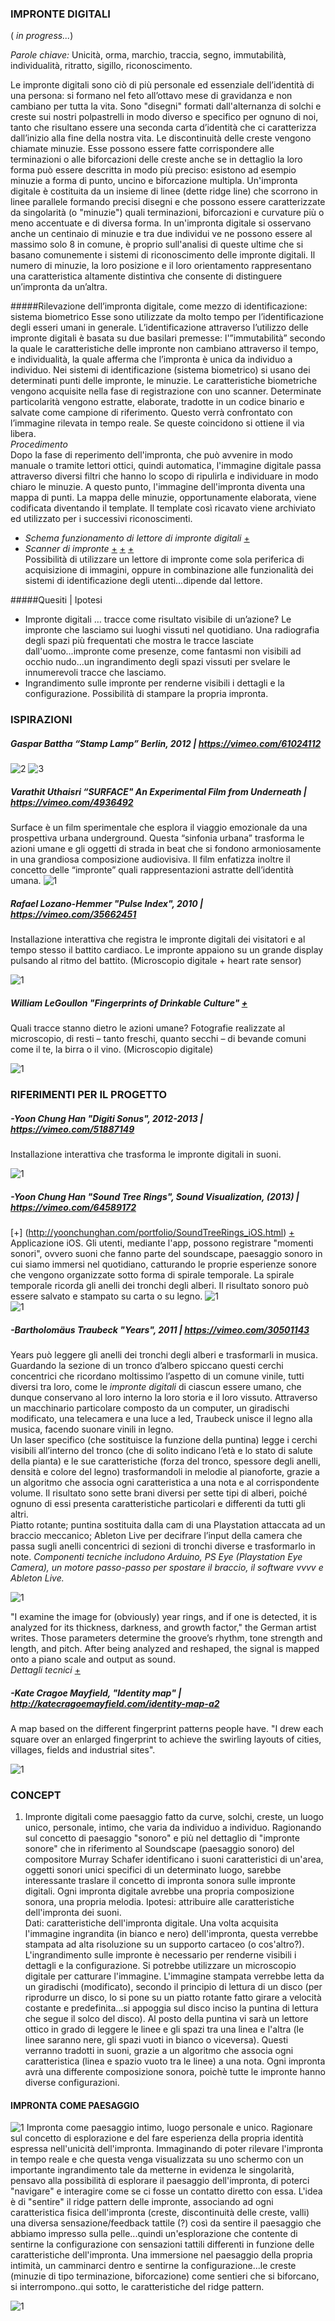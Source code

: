 ###  IMPRONTE DIGITALI
( _in progress..._)<br>

_Parole chiave:_  Unicità, orma, marchio, traccia, segno, immutabilità, individualità, ritratto, sigillo, riconoscimento.

Le impronte digitali sono ciò di più personale ed essenziale dell’identità di una persona: si formano nel feto all’ottavo mese di gravidanza e non cambiano per tutta la vita. Sono "disegni" formati dall'alternanza di solchi e creste sui nostri polpastrelli in modo diverso e specifico per ognuno di noi, tanto che risultano essere una seconda carta d’identità che ci caratterizza dall’inizio alla fine della nostra vita. 
Le discontinuità delle creste vengono chiamate minuzie. Esse possono essere fatte corrispondere alle terminazioni o alle biforcazioni delle creste anche se in dettaglio la loro forma può essere descritta in modo più preciso: esistono ad esempio minuzie a forma di punto, uncino e biforcazione multipla.
Un'impronta digitale è costituita da un insieme di linee (dette ridge line) che scorrono in linee parallele formando precisi disegni e che possono essere caratterizzate da singolarità (o "minuzie") quali terminazioni, biforcazioni e curvature più o meno accentuate e di diversa forma.
In un'impronta digitale si osservano anche un centinaio di minuzie e tra due individui ve ne possono essere al massimo solo 8 in comune, è proprio sull'analisi di queste ultime che si basano comunemente i sistemi di riconoscimento delle impronte digitali. Il numero di minuzie, la loro posizione e il loro orientamento rappresentano una caratteristica altamente distintiva che consente di distinguere un’impronta da un’altra. 

#####Rilevazione dell’impronta digitale, come mezzo di identificazione: sistema biometrico
Esse sono utilizzate da molto tempo per l’identificazione degli esseri umani in generale. L’identificazione attraverso l’utilizzo delle impronte digitali è basata su due basilari premesse: l'”immutabilità” secondo la quale le caratteristiche delle impronte non cambiano attraverso il tempo, e individualità, la quale afferma che l’impronta è unica da individuo a individuo.
Nei sistemi di identificazione (sistema biometrico) si usano dei determinati punti delle impronte, le minuzie. 
Le caratteristiche biometriche vengono acquisite nella fase di registrazione con uno scanner. Determinate particolarità vengono estratte, elaborate, tradotte in un codice binario e salvate come campione di riferimento. Questo verrà confrontato con l’immagine rilevata in tempo reale. Se queste coincidono si ottiene il via libera.<br>
_Procedimento_<br>
Dopo la fase di reperimento dell'impronta, che può avvenire in modo manuale o tramite lettori ottici, quindi automatica, l'immagine digitale passa attraverso diversi filtri che hanno lo scopo di ripulirla e individuare in modo chiaro le  minuzie. A questo punto, l'immagine dell'impronta diventa una mappa di punti. La mappa delle minuzie, opportunamente elaborata, viene codificata diventando il template. Il template così ricavato viene archiviato ed utilizzato per i successivi riconoscimenti.
- _Schema funzionamento di lettore di impronte digitali_ [+](http://www.tecnoid.com/IT/come-funziona-lettore-impronte-digitali.php) 
- _Scanner di impronte_ [+](http://www.biometrika.it/hiscan.html) [+](http://www.critics-corporation.com/RaspberryPi/prodotto/scanner-impronte-digitali-gt-511c1) [+](http://www.mauroalfieri.it/elettronica/fingerprint-scanner-ttl-gt-511c3.html) <br>
Possibilità di utilizzare un lettore di impronte come sola periferica di acquisizione di immagini, oppure in combinazione alle funzionalità dei sistemi di identificazione degli utenti...dipende dal lettore.

#####Quesiti | Ipotesi
- Impronte digitali … tracce come risultato visibile di un’azione? Le impronte che lasciamo sui luoghi vissuti nel quotidiano. Una radiografia degli spazi più frequentati che mostra le tracce lasciate dall'uomo...impronte come presenze, come fantasmi non visibili ad occhio nudo...un ingrandimento degli spazi vissuti per svelare le innumerevoli tracce che lasciamo. 
- Ingrandimento sulle impronte per renderne visibili i dettagli e la configurazione. Possibilità di stampare la propria impronta.

### ISPIRAZIONI <br>

##### Gaspar Battha “Stamp Lamp” Berlin, 2012 | https://vimeo.com/61024112
![2](http://gasparbattha.com/img/work/stamplamp/01.jpg?2)
![3](http://gasparbattha.com/img/work/stamplamp/02.jpg?3)

##### Varathit Uthaisri “SURFACE" An Experimental Film from Underneath | https://vimeo.com/4936492
Surface è un film sperimentale che esplora il viaggio emozionale da una prospettiva urbana underground. Questa “sinfonia urbana” trasforma le azioni umane e gli oggetti di strada in beat che si fondono armoniosamente in una grandiosa composizione audiovisiva. Il film enfatizza inoltre il concetto delle “impronte” quali rappresentazioni astratte dell’identità umana.
![1](https://i.ytimg.com/vi/NH4DPYR2pJI/maxresdefault.jpg?1)

##### Rafael Lozano-Hemmer "Pulse Index", 2010 | https://vimeo.com/35662451
Installazione interattiva che registra le impronte digitali dei visitatori e al tempo stesso il battito cardiaco. Le impronte appaiono su un grande display pulsando al ritmo del battito. (Microscopio digitale + heart rate sensor)

![1](https://www.sundance.org/images/filmguide/2013/130006-1.jpg?1)

##### William LeGoullon "Fingerprints of Drinkable Culture" [+](http://williamlegoullon.com/fingerprints-of-drinkable-culture/) 
Quali tracce stanno dietro le azioni umane? Fotografie realizzate al microscopio, di resti – tanto freschi, quanto secchi – di bevande comuni come il te, la birra o il vino. (Microscopio digitale)

![1](http://topphotographyfilms.com/wp-content/uploads/0201/03/Fingerprints-of-Drinkable-Culture.jpg?1)


### RIFERIMENTI PER IL PROGETTO <br>

##### -Yoon Chung Han "Digiti Sonus", 2012-2013 | https://vimeo.com/51887149
Installazione interattiva che trasforma le impronte digitali in suoni.

![1](http://zkm.de/media/styles/zkm_popup/public/bild/2015_zkm_infosphaere_yoon-chung-han-und-byeong-jun-han_001.jpg?itok=Vl0D7DJe?1)

##### -Yoon Chung Han "Sound Tree Rings", Sound Visualization, (2013) | https://vimeo.com/64589172
[+] (http://yoonchunghan.com/portfolio/SoundTreeRings_iOS.html)
[+](http://yoonchunghan.com/portfolio/treering.html)
Applicazione iOS. Gli utenti, mediante l'app, possono registrare "momenti sonori", ovvero suoni che fanno parte del soundscape, paesaggio sonoro in cui siamo immersi nel quotidiano, catturando le proprie esperienze sonore che vengono organizzate sotto forma di spirale temporale. La spirale temporale ricorda gli anelli dei tronchi degli alberi. Il risultato sonoro può essere salvato e stampato su carta o su legno. 
![1](http://payload.cargocollective.com/1/3/100298/1449474/YoonChungHan_TreeRings_01.jpg?1)<br>
![1](http://yoonchunghan.com/Works/TreeRings/Newyork_01.jpg?1) <br>

##### -Bartholomäus Traubeck  "Years", 2011 |  https://vimeo.com/30501143
Years può leggere gli anelli dei tronchi degli alberi e trasformarli in musica.<br> 
Guardando la sezione di un tronco d’albero spiccano questi cerchi concentrici che ricordano moltissimo l’aspetto di un comune vinile, tutti diversi tra loro, come le _impronte digitali_ di ciascun essere umano, che dunque conservano al loro interno la loro storia e il loro vissuto. Attraverso un macchinario particolare composto da un computer, un giradischi modificato, una telecamera e una luce a led, Traubeck unisce il legno alla musica, facendo suonare vinili in legno.<br> 
Un laser specifico (che sostituisce la funzione della puntina) legge i cerchi visibili all’interno del tronco (che di solito indicano l’età e lo stato di salute della pianta) e le sue caratteristiche (forza del tronco, spessore degli anelli, densità e colore del legno) trasformandoli in melodie al pianoforte, grazie a un algoritmo che associa ogni caratteristica a una nota e al corrispondente volume. Il risultato sono sette brani diversi per sette tipi di alberi, poiché ognuno di essi presenta caratteristiche particolari e differenti da tutti gli altri.  
Piatto rotante; puntina sostituita dalla cam di una Playstation attaccata ad un braccio meccanico; Ableton Live per decifrare l’input della camera che passa sugli anelli concentrici di sezioni di tronchi diverse e trasformarlo in note.
_Componenti tecniche includono Arduino, PS Eye (Playstation Eye Camera), un motore passo-passo per spostare il braccio, il software vvvv e Ableton Live._

![1](http://www.santorinibiennale.gr/2012/wp-content/uploads/2012/06/years-5.jpg?1)

 "I examine the image for (obviously) year rings, and if one is detected, it is analyzed for its thickness, darkness, and growth factor," the German artist writes. Those parameters determine the groove’s rhythm, tone strength and length, and pitch. After being analyzed and reshaped, the signal is mapped onto a piano scale and output as sound.<br>
 _Dettagli tecnici_ [+](http://kunst-und-raederwerk.net)
 
 
##### -Kate Cragoe Mayfield, "Identity map" | http://katecragoemayfield.com/identity-map-a2
A map based on the different fingerprint patterns people have. "I drew each square over an enlarged fingerprint to achieve the swirling layouts of cities, villages, fields and industrial sites".

![1](http://i.imgur.com/9kWLikh.jpg?1)
 
 
### CONCEPT 
1. Impronte digitali come paesaggio fatto da curve, solchi, creste, un luogo unico, personale, intimo, che varia da individuo a individuo.  Ragionando sul concetto di paesaggio "sonoro" e più nel dettaglio di "impronte sonore" che in riferimento al Soundscape (paesaggio sonoro) del compositore Murray Schafer identificano i suoni caratteristici di un'area, oggetti sonori unici specifici di un determinato luogo, sarebbe interessante traslare il concetto di impronta sonora sulle impronte digitali. Ogni impronta digitale avrebbe una propria composizione sonora, una propria melodia.
Ipotesi: attribuire alle caratteristiche dell'impronta dei suoni.<br>
Dati: caratteristiche dell'impronta digitale. 
Una volta acquisita l'immagine ingrandita (in bianco e nero) dell'impronta, questa verrebbe stampata ad alta risoluzione su un supporto cartaceo (o cos'altro?). L'ingrandimento sulle impronte è necessario per renderne visibili i dettagli e la configurazione. Si potrebbe utilizzare un microscopio digitale per catturare l'immagine.
L'immagine stampata verrebbe letta da un giradischi (modificato), secondo il principio di lettura di un disco (per riprodurre un disco, lo si pone su un piatto rotante fatto girare a velocità costante e predefinita...si appoggia sul disco inciso la puntina di lettura che segue il solco del disco). 
Al posto della puntina vi sarà un lettore ottico in grado di leggere le linee e gli spazi tra una linea e l'altra (le linee saranno nere, gli spazi vuoti in bianco o viceversa). Questi verranno tradotti in suoni, grazie a un algoritmo che associa ogni caratteristica (linea e spazio vuoto tra le linee) a una nota. Ogni impronta avrà una differente composizione sonora, poichè tutte le impronte hanno diverse configurazioni.

#### IMPRONTA COME PAESAGGIO <br>

![1](http://i.imgur.com/gpFzWNF.jpg1)
Impronta come paesaggio intimo, luogo personale e unico. Ragionare sul concetto di esplorazione e del fare esperienza della propria identità espressa nell'unicità dell'impronta.
Immaginando di poter rilevare l'impronta in tempo reale e che questa venga visualizzata su uno schermo con un importante ingrandimento tale da metterne in evidenza le singolarità, pensavo alla possibilità di esplorare il paesaggio dell'impronta, di poterci "navigare" e interagire come se ci fosse un contatto diretto con essa. L'idea è di "sentire" il ridge pattern delle impronte, associando ad ogni caratteristica fisica dell'impronta (creste, discontinuità delle creste, valli) una diversa sensazione/feedback tattile (?) così da sentire il paesaggio che abbiamo impresso sulla pelle...quindi un'esplorazione che contente di sentirne la configurazione con sensazioni tattili differenti in funzione delle caratteristiche dell'impronta.
Una immersione nel paesaggio della propria intimità, un camminarci dentro e sentirne la configurazione...le creste (minuzie di tipo terminazione, biforcazione) come sentieri che si biforcano, si interrompono..qui sotto, le caratteristiche del ridge pattern.

![1](http://i.imgur.com/g7Cxnsh.png?1)









